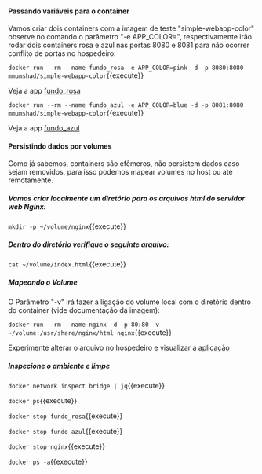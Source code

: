 
#### Passando variáveis para o container
Vamos criar dois containers com a imagem de teste "simple-webapp-color" observe no comando o parâmetro "-e APP_COLOR=", respectivamente irão rodar dois containers rosa e azul nas portas 8080 e 8081 para não ocorrer conflito de portas no hospedeiro:

`docker run --rm --name fundo_rosa -e APP_COLOR=pink -d -p 8080:8080 mmumshad/simple-webapp-color`{{execute}}

Veja a app [fundo_rosa](https://[[HOST_SUBDOMAIN]]-8080-[[KATACODA_HOST]].environments.katacoda.com/)

`docker run --rm --name fundo_azul -e APP_COLOR=blue -d -p 8081:8080 mmumshad/simple-webapp-color`{{execute}}

Veja a app [fundo_azul](https://[[HOST_SUBDOMAIN]]-8081-[[KATACODA_HOST]].environments.katacoda.com/)

#### Persistindo dados por volumes
Como já sabemos, containers são efêmeros, não persistem dados caso sejam removidos, para isso podemos mapear volumes no host ou até remotamente.

##### Vamos criar localmente um diretório para os arquivos html do servidor web Nginx:

`mkdir -p ~/volume/nginx`{{execute}}

##### Dentro do diretório verifique o seguinte arquivo:

`cat ~/volume/index.html`{{execute}}

##### Mapeando o Volume

O Parâmetro "-v" irá fazer a ligação do volume local com o diretório dentro do container (vide documentação da imagem):

`docker run --rm --name nginx -d -p 80:80 -v ~/volume:/usr/share/nginx/html nginx`{{execute}}

Experimente alterar o arquivo no hospedeiro e visualizar a [aplicação](https://[[HOST_SUBDOMAIN]]-80-[[KATACODA_HOST]].environments.katacoda.com/)

##### Inspecione o ambiente e limpe

`docker network inspect bridge | jq`{{execute}}

`docker ps`{{execute}}

`docker stop fundo_rosa`{{execute}}

`docker stop fundo_azul`{{execute}}

`docker stop nginx`{{execute}}

`docker ps -a`{{execute}}